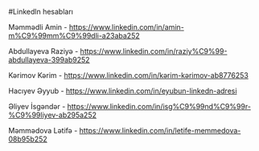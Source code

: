 #Linkedln hesabları

Məmmədli Amin - https://www.linkedin.com/in/amin-m%C9%99mm%C9%99dli-a23aba252

Abdullayeva Raziyə - https://www.linkedin.com/in/raziy%C9%99-abdullayeva-399ab9252

Kərimov Kərim  - https://www.linkedin.com/in/kərim-kərimov-ab8776253

Hacıyev Əyyub - https://www.linkedin.com/in/eyubun-linkedn-adresi

Əliyev İsgəndər - https://www.linkedin.com/in/isg%C9%99nd%C9%99r-%C9%99liyev-ab295a252

Məmmədova Lətifə - https://www.linkedin.com/in/letife-memmedova-08b95b252
